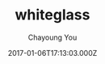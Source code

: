 ---
title: whiteglass
github: https://github.com/yous/whiteglass
demo: https://yous.github.io/whiteglass/
author: Chayoung You
ssg:
  - Jekyll
cms:
  - Markdown
date: 2017-01-06T17:13:03.000Z
description: Minimal, responsive Jekyll theme for hackers
draft: true
publish_date: '2017-01-06T17:13:03Z'
update_date: '2022-03-01T14:56:52Z'
github_star: 584
github_fork: 191
---